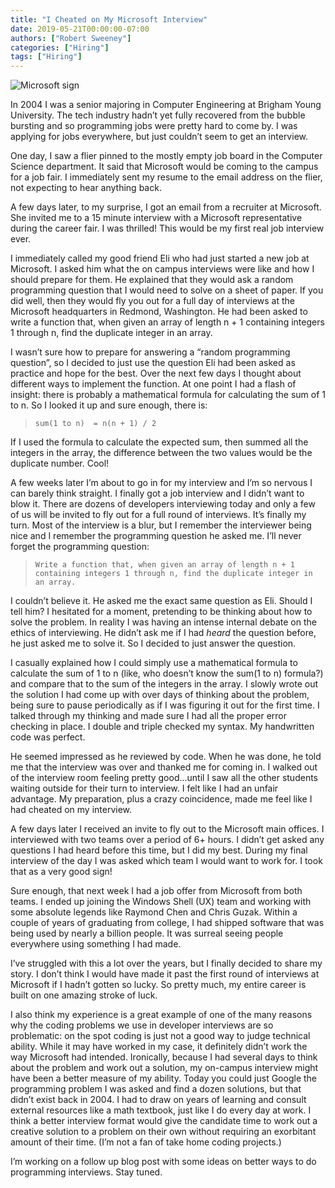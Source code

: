 ```yaml
---
title: "I Cheated on My Microsoft Interview"
date: 2019-05-21T00:00:00-07:00
authors: ["Robert Sweeney"]
categories: ["Hiring"]
tags: ["Hiring"]
---
```


![Microsoft sign](/blog/uploads/microsoft-sign.jpg)

In 2004 I was a senior majoring in Computer Engineering at Brigham Young University. The tech industry hadn’t yet fully recovered from the bubble bursting and so programming jobs were pretty hard to come by. I was applying for jobs everywhere, but just couldn’t seem to get an interview.

One day, I saw a flier pinned to the mostly empty job board in the Computer Science department. It said that Microsoft would be coming to the campus for a job fair. I immediately sent my resume to the email address on the flier, not expecting to hear anything back. 

A few days later, to my surprise, I got an email from a recruiter at Microsoft. She invited me to a 15 minute interview with a Microsoft representative during the career fair. I was thrilled! This would be my first real job interview ever. 

I immediately called my good friend Eli who had just started a new job at Microsoft. I asked him what the on campus interviews were like and how I should prepare for them. He explained that they would ask a random programming question that I would need to solve on a sheet of paper. If you did well, then they would fly you out for a full day of interviews at the Microsoft headquarters in Redmond, Washington. He had been asked to write a function that, when given an array of length n + 1 containing integers 1 through n, find the duplicate integer in an array.

I wasn’t sure how to prepare for answering a “random programming question”, so I decided to just use the question Eli had been asked as practice and hope for the best. Over the next few days I thought about different ways to implement the function. At one point I had a flash of insight: there is probably a mathematical formula for calculating the sum of 1 to n. So I looked it up and sure enough, there is:

  > ```sum(1 to n)  = n(n + 1) / 2```

If I used the formula to calculate the expected sum, then summed all the integers in the array, the difference between the two values would be the duplicate number. Cool!

A few weeks later I’m about to go in for my interview and I’m so nervous I can barely think straight. I finally got a job interview and I didn’t want to blow it. There are dozens of developers interviewing today and only a few of us will be invited to fly out for a full round of interviews. It’s finally my turn. Most of the interview is a blur, but I remember the interviewer being nice and I remember the programming question he asked me. I’ll never forget the programming question: 

> ```Write a function that, when given an array of length n + 1 containing integers 1 through n, find the duplicate integer in an array.```

I couldn’t believe it. He asked me the exact same question as Eli. Should I tell him? I hesitated for a moment, pretending to be thinking about how to solve the problem. In reality I was having an intense internal debate on the ethics of interviewing. He didn’t ask me if I had *heard* the question before, he just asked me to solve it. So I decided to just answer the question.

I casually explained how I could simply use a mathematical formula to calculate the sum of 1 to n (like, who doesn’t know the sum(1 to n) formula?) and compare that to the sum of the integers in the array. I slowly wrote out the solution I had come up with over days of thinking about the problem, being sure to pause periodically as if I was figuring it out for the first time. I talked through my thinking and made sure I had all the proper error checking in place.  I double and triple checked my syntax. My handwritten code was perfect.

He seemed impressed as he reviewed by code. When he was done, he told me that the interview was over and thanked me for coming in. I walked out of the interview room feeling pretty good...until I saw all the other students waiting outside for their turn to interview. I felt like I had an unfair advantage. My preparation, plus a crazy coincidence, made me feel like I had cheated on my interview. 

A few days later I received an invite to fly out to the Microsoft main offices. I interviewed with two teams over a period of 6+ hours. I didn’t get asked any questions I had heard before this time, but I did my best. During my final interview of the day I was asked which team I would want to work for. I took that as a very good sign!

Sure enough, that next week I had a job offer from Microsoft from both teams. I ended up joining the Windows Shell (UX) team and working with some absolute legends like Raymond Chen and Chris Guzak. Within a couple of years of graduating from college, I had shipped software that was being used by nearly a billion people. It was surreal seeing people everywhere using something I had made.

I’ve struggled with this a lot over the years, but I finally decided to share my story. I don’t think I would have made it past the first round of interviews at Microsoft if I hadn’t gotten so lucky. So pretty much, my entire career is built on one amazing stroke of luck. 

I also think my experience is a great example of one of the many reasons why the coding problems we use in developer interviews are so problematic: on the spot coding is just not a good way to judge technical ability. While it may have worked in my case, it definitely didn’t work the way Microsoft had intended. Ironically, because I had several days to think about the problem and work out a solution, my on-campus interview might have been a better measure of my ability. Today you could just Google the programming problem I was asked and find a dozen solutions, but that didn’t exist back in 2004. I had to draw on years of learning and consult external resources like a math textbook, just like I do every day at work. I think a better interview format would give the candidate time to work out a creative solution to a problem on their own without requiring an exorbitant amount of their time. (I’m not a fan of take home coding projects.)

I’m working on a follow up blog post with some ideas on better ways to do programming interviews. Stay tuned.

